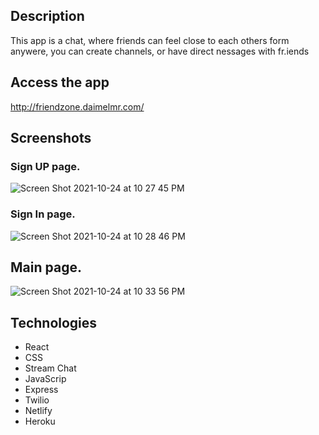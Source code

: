 
## Description

This app is a chat, where friends can feel close to each others form anywere, you can create channels, or have direct nessages with fr.iends

## Access the app
http://friendzone.daimelmr.com/

## Screenshots

### Sign UP page.

![Screen Shot 2021-10-24 at 10 27 45 PM](https://user-images.githubusercontent.com/87623043/138625807-31c04ed6-5ffa-48a4-8746-65b2780c9050.png)


### Sign In page.

![Screen Shot 2021-10-24 at 10 28 46 PM](https://user-images.githubusercontent.com/87623043/138625900-b255cfaa-b0e8-43bf-b4e4-c08a8e895583.png)


## Main page.

![Screen Shot 2021-10-24 at 10 33 56 PM](https://user-images.githubusercontent.com/87623043/138626286-3a7dab3b-b711-4174-87af-2db39f76046b.png)

## Technologies
- React
- CSS
- Stream Chat
- JavaScrip
- Express
- Twilio
- Netlify
- Heroku
